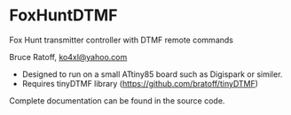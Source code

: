 # FoxHuntDTMF
 Fox Hunt transmitter controller with DTMF remote commands   

 Bruce Ratoff, ko4xl@yahoo.com   

 * Designed to run on a small ATtiny85 board such as Digispark or similer.   
 * Requires tinyDTMF library (https://github.com/bratoff/tinyDTMF)   

 Complete documentation can be found in the source code.
